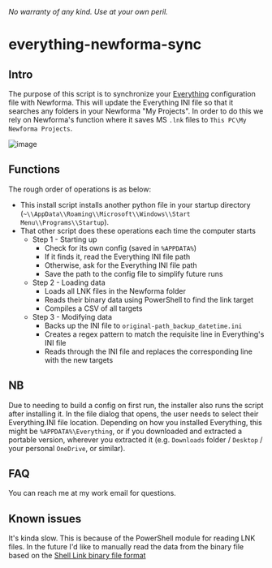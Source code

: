 *No warranty of any kind. Use at your own peril.*

# everything-newforma-sync
## Intro
The purpose of this script is to synchronize your [Everything](https://www.voidtools.com/) configuration file with Newforma. This will update the Everything INI file so that it searches any folders in your Newforma "My Projects". In order to do this we rely on Newforma's function where it saves MS `.lnk` files to `This PC\My Newforma Projects`.

![image](https://github.com/KaiStarkk/everything-newforma-sync/assets/1722064/9bdc3fe2-5794-4d5a-8a89-7797ce578f81)

## Functions
The rough order of operations is as below:
- This install script installs another python file in your startup directory (`~\\AppData\\Roaming\\Microsoft\\Windows\\Start Menu\\Programs\\Startup`).
- That other script does these operations each time the computer starts
    - Step 1 - Starting up
        - Check for its own config (saved in `%APPDATA%`)
        - If it finds it, read the Everything INI file path
        - Otherwise, ask for the Everything INI file path
        - Save the path to the config file to simplify future runs
    - Step 2 - Loading data
        - Loads all LNK files in the Newforma folder
        - Reads their binary data using PowerShell to find the link target
        - Compiles a CSV of all targets
    - Step 3 - Modifying data
        - Backs up the INI file to `original-path_backup_datetime.ini` 
        - Creates a regex pattern to match the requisite line in Everything's INI file
        - Reads through the INI file and replaces the corresponding line with the new targets

## NB
Due to needing to build a config on first run, the installer also runs the script after installing it. In the file dialog that opens, the user needs to select their Everything.INI file location. Depending on how you installed Everything, this might be `%APPDATA%\Everything`, or if you downloaded and extracted a portable version, wherever you extracted it (e.g. `Downloads` folder / `Desktop` / your personal `OneDrive`, or similar).

## FAQ
You can reach me at my work email for questions.

## Known issues
It's kinda slow. This is because of the PowerShell module for reading LNK files. In the future I'd like to manually read the data from the binary file based on the [Shell Link binary file format](https://learn.microsoft.com/en-us/openspecs/windows_protocols/ms-shllink/16cb4ca1-9339-4d0c-a68d-bf1d6cc0f943)
